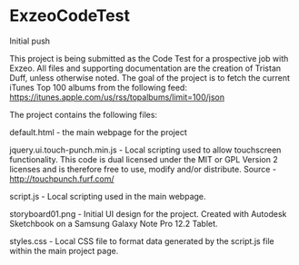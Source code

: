 # ExzeoCodeTest
Initial push

This project is being submitted as the Code Test for a prospective job with Exzeo. All files and supporting documentation are the creation of Tristan Duff, unless otherwise noted. The goal of the project is to fetch the current iTunes Top 100 albums from the following feed: https://itunes.apple.com/us/rss/topalbums/limit=100/json

The project contains the following files:

default.html - the main webpage for the project

jquery.ui.touch-punch.min.js - Local scripting used to allow touchscreen functionality. This code is dual licensed under the MIT or GPL Version 2 licenses and is therefore free to use, modify and/or distribute. Source - http://touchpunch.furf.com/

script.js - Local scripting used in the main webpage.

storyboard01.png - Initial UI design for the project. Created with Autodesk Sketchbook on a Samsung Galaxy Note Pro 12.2 Tablet.

styles.css - Local CSS file to format data generated by the script.js file within the main project page.
